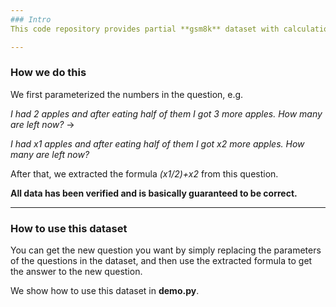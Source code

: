 ```yaml
---
### Intro
This code repository provides partial **gsm8k** dataset with calculation formulas. This **gsm8k_var** dataset is a by-product of our experiments.

---
```

### How we do this
We first parameterized the numbers in the question, e.g.

*I had 2 apples and after eating half of them I got 3 more apples. How many are left now?* ->

*I had x1 apples and after eating half of them I got x2 more apples. How many are left now?*

After that, we extracted the formula *(x1/2)+x2* from this question.

**All data has been verified and is basically guaranteed to be correct.**

---
### How to use this dataset
You can get the new question you want by simply replacing the parameters of the questions in the dataset, and then use the extracted formula to get the answer to the new question.

We show how to use this dataset in **demo.py**.
